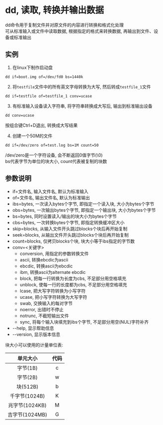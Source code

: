 # dd, 读取, 转换并输出数据

dd命令用于复制文件并对原文件的内容进行转换和格式化处理 <br/>
可从标准输入或文件中读取数据, 根据指定的格式来转换数据, 再输出到文件、设备或标准输出 <br/>

## 实例

1. 在linux下制作启动盘
```
dd if=boot.img of=/dev/fd0 bs=1440k
```

2. 将`testfile`文件中的所有英文字母转换为大写, 然后转成`testfile_1`文件
```
dd if=testfile of=testfile_1 conv=ucase
```

3. 有标准输入设备读入字符串, 将字符串转换成大写后, 输出到标准输出设备
```
dd conv=ucase
```
按组合键Ctrl+D退出, 转换成大写结果

4. 创建一个50M的文件
```
dd if=/dev/zero of=test.log bs=1M count=50
```
/dev/zero是一个字符设备, 会不断返回0值字节(\0) <br/>
bs代表字节为单位的块大小, count代表被复制的块数 <br/>

## 参数说明

+ if=文件名, 输入文件名, 默认为标准输入
+ of=文件名, 输出文件名, 默认为标准输出
+ ibs=bytes, 一次读入bytes个字节, 即指定一个读入块, 大小为bytes个字节
+ obs=bytes, 一次输出bytes个字节, 即指定一个输出块, 大小为bytes个字节
+ bs=bytes, 同时设置读入/输出的块大小为bytes个字节
+ cbs=bytes, 一次转换bytes个字节, 即指定转换缓冲区大小
+ skip=blocks, 从输入文件开头跳过blocks个块后再开始复制
+ seek=blocks, 从输出文件开头跳过blocks个块后再开始复制
+ count=blocks, 仅拷贝blocks个块, 块大小等于ibs指定的字节数
+ conv=<关键字>
    + conversion, 用指定的参数转换文件
    + ascii, 转换ebcdic为ascii
    + ebcdic, 转换ascii为ebcdic
    + ibm, 转换ascii为alternate ebcdic
    + block, 把每一行转换为长度为cbs, 不足部分用空格填充
    + unblock, 使每一行的长度都为cbs, 不足部分用空格填充
    + lcase, 把大写字符转换为小写字符
    + ucase, 把小写字符转换为大写字符
    + swab, 交换输入的每对字节
    + noerror, 出错时不停止
    + notrunc, 不截短输出文件
    + sync, 将每个输入块填充到ibs个字节, 不足部分用空(NUL)字符补齐
+ --help, 显示帮助信息
+ --version, 显示版本信息

块大小可以使用的计量单位表: <br/>
<table>
<thead><tr>
    <th align="center">单元大小</th>
    <th aligh="center">代码</th>
</tr></thead>
<tbody>
<tr>
    <td align="center">字节(1B)</td>
    <td align="center">c</td>
</tr>
<tr>
    <td align="center">字节(2B)</td>
    <td align="center">w</td>
</tr>
<tr>
    <td align="center">块(512B)</td>
    <td align="center">b</td>
</tr>
<tr>
    <td align="center">千字节(1024B)</td>
    <td align="center">K</td>
</tr>
<tr>
    <td align="center">兆字节(1024KB)</td>
    <td align="center">M</td>
</tr>
<tr>
    <td align="center">吉字节(1024MB)</td>
    <td align="center">G</td>
</tr>
</tbody>
</table>
